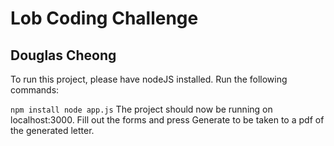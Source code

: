 # Lob Coding Challenge
## Douglas Cheong

To run this project, please have nodeJS installed. Run the following commands:

`
npm install
node app.js
`
The project should now be running on localhost:3000.
Fill out the forms and press Generate to be taken to a pdf of the generated letter.